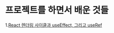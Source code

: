 # 프로젝트를 하면서 배운 것들

1.[React 렌더링 사이클과 useEffect, 그리고 useRef](https://github.com/ash9river/React-Learned/tree/main/Learned-By-Project/React%20%EB%A0%8C%EB%8D%94%EB%A7%81%20%EC%82%AC%EC%9D%B4%ED%81%B4%EA%B3%BC%20useEffect,%20%EA%B7%B8%EB%A6%AC%EA%B3%A0%20useRef)

